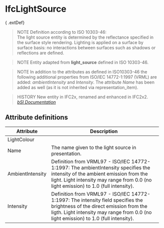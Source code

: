 IfcLightSource
==============
{ .extDef}  
> NOTE  Definition according to ISO 10303-46:  
> The light source entity is determined by the reflectance specified in the
> surface style rendering. Lighting is applied on a surface by surface basis:
> no interactions between surfaces such as shadows or reflections are defined.  
  
> NOTE  Entity adapted from **light_source** defined in ISO 10303-46.  
  
> NOTE  In addition to the attributes as defined in ISO10303-46 the following
> additional properties from ISO/IEC 14772-1:1997 (VRML) are added:
> _ambientIntensity_ and _Intensity_. The attribute _Name_ has been added as
> well (as it is not inherited via representation_item).  
  
> HISTORY  New entity in IFC2x, renamed and enhanced in IFC2x2.  
[ _bSI
Documentation_](https://standards.buildingsmart.org/IFC/DEV/IFC4_2/FINAL/HTML/schema/ifcpresentationorganizationresource/lexical/ifclightsource.htm)


Attribute definitions
---------------------
| Attribute        | Description                                                                                                                                                                                                         |
|------------------|---------------------------------------------------------------------------------------------------------------------------------------------------------------------------------------------------------------------|
| LightColour      |                                                                                                                                                                                                                     |
| Name             | The name given to the light source in presentation.                                                                                                                                                                 |
| AmbientIntensity | Definition from VRML97 - ISO/IEC 14772-1:1997: The ambientIntensity specifies the intensity of the ambient emission from the light. Light intensity may range from 0.0 (no light emission) to 1.0 (full intensity). |
| Intensity        | Definition from VRML97 - ISO/IEC 14772-1:1997: The intensity field specifies the brightness of the direct emission from the ligth. Light intensity may range from 0.0 (no light emission) to 1.0 (full intensity).  |

